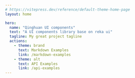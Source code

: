 ```yaml
---
# https://vitepress.dev/reference/default-theme-home-page
layout: home

hero:
  name: "Qinghuan UI components"
  text: "A UI components library base on reka ui"
  tagline: My great project tagline
  actions:
    - theme: brand
      text: Markdown Examples
      link: /markdown-examples
    - theme: alt
      text: API Examples
      link: /api-examples
---
```

